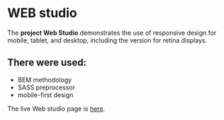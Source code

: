 # WEB studio

The **project Web Studio** demonstrates the use of responsive design for mobile, tablet, and
desktop, including the version for retina displays.

## There were used:

- BEM methodology
- SASS preprocessor
- mobile-first design

The live Web studio page is [here](https://marisereda.github.io/goit-markup-hw-08/).
